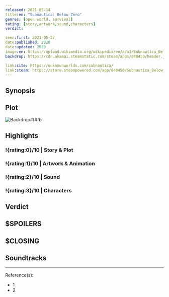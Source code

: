 ```yaml
---
released: 2021-05-14
title:en: "Subnautica: Below Zero"
genres: [open world, survival]
rating: [story,artwork,sound,characters]
verdict:

seen:first: 2021-05-27
date:published: 2020
date:updated: 2020
image:en: https://upload.wikimedia.org/wikipedia/en/a/a3/Subnautica_Below_Zero_cover_art.jpg
backdrop: https://cdn.akamai.steamstatic.com/steam/apps/848450/header.jpg

link:site: https://unknownworlds.com/subnautica/
link:steam: https://store.steampowered.com/app/848450/Subnautica_Below_Zero/
---
```



## Synopsis

## Plot

![Backdrop#f#fb](https://wallpapercave.com/wp/wp3753691.jpg "Source: Twitter")

## Highlights

### !{rating:0}/10 | Story & Plot

### !{rating:1}/10 | Artwork & Animation

### !{rating:2}/10 | Sound

### !{rating:3}/10 | Characters

## Verdict

## $SPOILERS

## $CLOSING

## Soundtracks

***
Reference(s):

- 1
- 2
